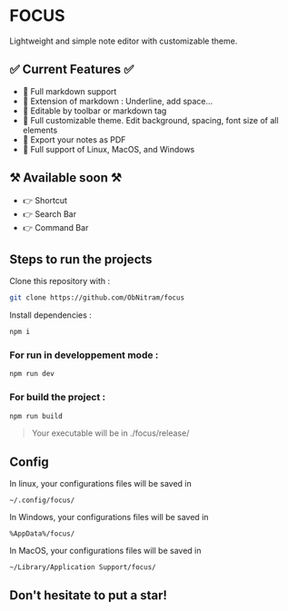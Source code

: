 # FOCUS
Lightweight and simple note editor with customizable theme.

## ✅ Current Features ✅
   - 💫 Full markdown support
   - 💫 Extension of markdown : Underline, add space...
   - 💫 Editable by toolbar or markdown tag
   - 💫 Full customizable theme. Edit background, spacing, font size of all elements
   - 💫 Export your notes as PDF
   - 💫 Full support of Linux, MacOS, and Windows

## ⚒ Available soon ⚒
   - 👉 Shortcut
   - 👉 Search Bar
   - 👉 Command Bar

## Steps to run the projects

Clone this repository with :
```bash
git clone https://github.com/ObNitram/focus
```

Install dependencies :
```bash
npm i
```
### For run in developpement mode :
```bash
npm run dev
```
### For build the project :
```bash
npm run build
```

> Your executable will be in 
> ./focus/release/

## Config
In linux, your configurations files will be saved in 
```
~/.config/focus/
```
In Windows, your configurations files will be saved in
```
%AppData%/focus/
```
In MacOS, your configurations files will be saved in
```
~/Library/Application Support/focus/
```


## Don't hesitate to put a star!


